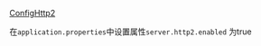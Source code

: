 [ConfigHttp2](https://docs.spring.io/spring-boot/docs/current/reference/html/howto.html#howto.webserver.configure-http2)

在`application.properties`中设置属性`server.http2.enabled` 为true